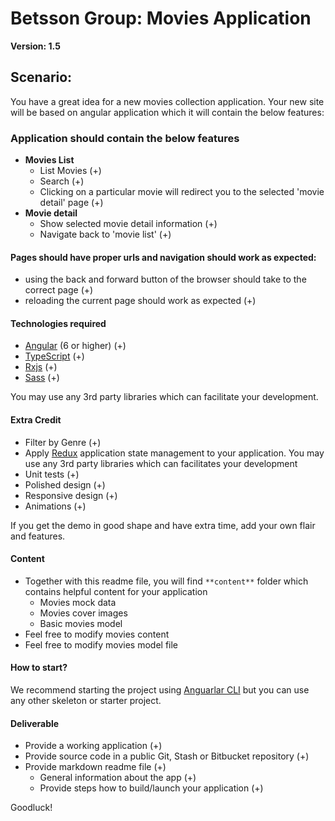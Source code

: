 # Betsson Group: Movies Application
**Version: 1.5**
## Scenario:

You have a great idea for a new movies collection application. Your new site will be based on angular application which it will contain the below features:

### Application should contain the below features

- **Movies List**
  - List Movies (+)
  - Search (+)
  - Clicking on a particular movie will redirect you to the selected &#39;movie detail&#39; page (+)
- **Movie detail**
  - Show selected movie detail information (+)
  - Navigate back to &#39;movie list&#39; (+)

#### Pages should have proper urls and navigation should work as expected:
  * using the back and forward button of the browser should take to the correct page (+)
  * reloading the current page should work as expected (+)

#### Technologies required

- [Angular](https://angular.io/) (6 or higher) (+)
- [TypeScript](https://www.typescriptlang.org/) (+)
- [Rxjs](https://github.com/ReactiveX/rxjs) (+)
- [Sass](http://sass-lang.com/) (+)

You may use any 3rd party libraries which can facilitate your development.

#### Extra Credit

- Filter by Genre (+)
- Apply [Redux](http://redux.js.org/) application state management to your application. You may use any 3rd party libraries which can facilitates your development
- Unit tests (+)
- Polished design (+)
- Responsive design (+)
- Animations (+)

If you get the demo in good shape and have extra time, add your own flair and features.

#### Content

- Together with this readme file, you will find ` **content** ` folder which contains helpful content for your application
  - Movies mock data
  - Movies cover images
  - Basic movies model
- Feel free to modify movies content
- Feel free to modify movies model file

#### How to start?

We recommend starting the project using [Anguarlar CLI](https://cli.angular.io/) but you can use any other
skeleton or starter project.


#### Deliverable

- Provide a working application (+)
- Provide source code in a public Git, Stash or Bitbucket repository (+)
- Provide markdown readme file (+)
  - General information about the app (+)
  - Provide steps how to build/launch your application (+)

Goodluck!